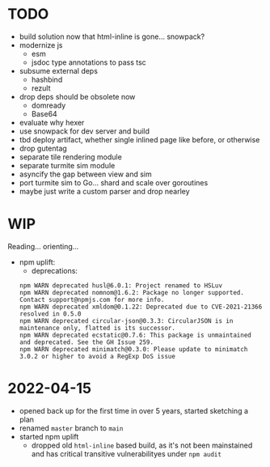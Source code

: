 # TODO

- build solution now that html-inline is gone... snowpack?
- modernize js
  - esm
  - jsdoc type annotations to pass tsc
- subsume external deps
  - hashbind
  - rezult
- drop deps should be obsolete now
  - domready
  - Base64
- evaluate why hexer
- use snowpack for dev server and build
- tbd deploy artifact, whether single inlined page like before, or otherwise
- drop gutentag
- separate tile rendering module
- separate turmite sim module
- asyncify the gap between view and sim
- port turmite sim to Go... shard and scale over goroutines
- maybe just write a custom parser and drop nearley

# WIP

Reading... orienting...

- npm uplift:
  - deprecations:
  ```
  npm WARN deprecated husl@6.0.1: Project renamed to HSLuv
  npm WARN deprecated nomnom@1.6.2: Package no longer supported. Contact support@npmjs.com for more info.
  npm WARN deprecated xmldom@0.1.22: Deprecated due to CVE-2021-21366 resolved in 0.5.0
  npm WARN deprecated circular-json@0.3.3: CircularJSON is in maintenance only, flatted is its successor.
  npm WARN deprecated ecstatic@0.7.6: This package is unmaintained and deprecated. See the GH Issue 259.
  npm WARN deprecated minimatch@0.3.0: Please update to minimatch 3.0.2 or higher to avoid a RegExp DoS issue
  ```

# 2022-04-15

- opened back up for the first time in over 5 years, started sketching a plan
- renamed `master` branch to `main`
- started npm uplift
  - dropped old `html-inline` based build, as it's not been mainstained and has
    critical transitive vulnerabilityes under `npm audit`

